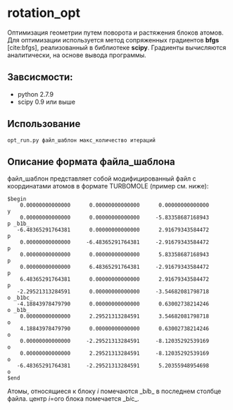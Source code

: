 # rotation_opt
Оптимизация геометрии путем поворота и растяжения блоков атомов. Для оптимизации используется 
метод сопряженных градиентов **bfgs** [cite:bfgs], реализованный в библиотеке **scipy**.
Градиенты вычисляются аналитически, на основе вывода программы.

## Завсисмости:
- python 2.7.9
- scipy 0.9 или выше 

## Использование
    opt_run.py файл_шаблон макс_количество итераций

## Описание формата файла_шаблона

файл_шаблон представляет собой модифицированный  файл с координатами атомов в формате TURBOMOLE (пример см. ниже):

    $begin
        0.00000000000000      0.00000000000000      0.00000000000000      y
        0.00000000000000      0.00000000000000     -5.83358687168943      p _b1b_
       -6.48365291764381      0.00000000000000      2.91679343584472      p
        0.00000000000000     -6.48365291764381     -2.91679343584472      p
        0.00000000000000      0.00000000000000      5.83358687168943      p
        0.00000000000000      6.48365291764381     -2.91679343584472      p
        6.48365291764381      0.00000000000000      2.91679343584472      p
       -2.29521313284591      0.00000000000000     -3.54682081798718      o _b1bc_
       -4.18843978479790      0.00000000000000      0.63002738214246      o _b1b_
        0.00000000000000      2.29521313284591      3.54682081798718      o
        4.18843978479790      0.00000000000000      0.63002738214246      o
        0.00000000000000     -2.29521313284591     -8.12035292539169      o
        0.00000000000000      2.29521313284591     -8.12035292539169      o
       -6.48365291764381     -2.29521313284591      5.20355948954698      o
    $end 

Атомы, относящиеся к блоку *i* помечаются \_b*i*b\_ в последнем столбце файла.
центр *i*=ого блока помечается \_b*i*c\_.

